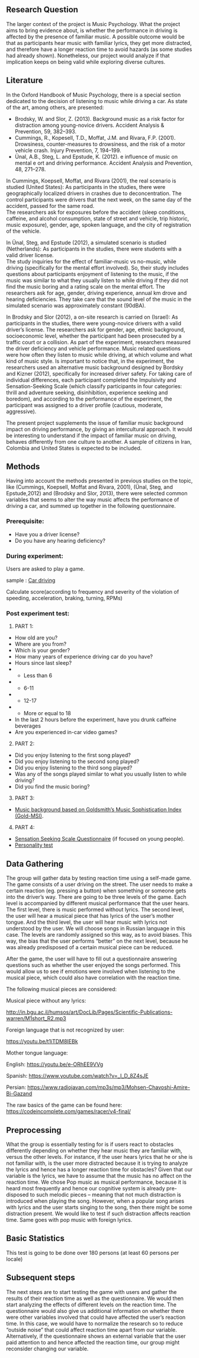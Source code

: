## Research Question
The larger context of the project is Music Psychology. What the project aims to bring evidence about, is whether the performance in driving is affected by the presence of familiar music. A possible outcome would be that as participants hear music with familiar lyrics, they get more distracted, and therefore have a longer reaction time to avoid hazards (as some studies had already shown). Nonetheless, our project would analyze if that implication keeps on being valid while exploring diverse cultures.

## Literature
In the Oxford Handbook of Music Psychology, there is a special section dedicated to the decision of listening to music while driving a car. As state of the art, among​ others, are presented: 
* Brodsky, W. and Slor, Z. (2013). Background music as a risk factor for distraction among
young-novice drivers. Accident Analysis & Prevention, 59, 382–393.
* Cummings, R., Kopesell, T.D., Moffat, J.M. and Rivara, F.P. (2001). Drowsiness, counter-measures
to drowsiness, and the risk of a motor vehicle crash. Injury Prevention, 7, 194–199.
* Ünal, A.B., Steg, L. and Epstude, K. (2012).  e influence of music on mental e ort and driving performance. Accident Analysis and Prevention, 48, 271–278.

In Cummings, Koepsell, Moffat, and Rivara (2001), the real scenario is studied (United States):
As participants in the studies, there were geographically localized drivers in crashes due to deconcentration. The control participants were drivers that the next week, on the same day of the accident, passed for the same road.  
The researchers ask for exposures before the accident (sleep conditions, caffeine, and alcohol consumption, state of street and vehicle, trip historic, music exposure), gender, age, spoken language, and the city of registration of the vehicle.

In Ünal, Steg, and Epstude (2012), a simulated scenario is studied (Netherlands):
As participants in the studies, there were students with a valid driver license.   
The study inquiries for the effect of familiar-music vs no-music, while driving (specifically for the mental effort involved). So, their study includes questions about participants enjoyment of listening to the music, if the music was similar to what they usually listen to while driving if they did not find the music boring and a rating scale on the mental effort. 
The researchers ask for age, gender, driving experience, annual km drove and hearing deficiencies. 
They take care that the sound level of the music in the simulated scenario was approximately constant (90dBA).

In Brodsky and Slor (2012), a on-site research is carried on (Israel):
As participants in the studies, there were young-novice drivers with a valid driver’s license.
The researchers ask for gender, age, ethnic background, socioeconomic level, whether the participant had been prosecuted by a traffic court or a collision.
As part of the experiment, researchers measured the driver deficiency and vehicle performance.
Music related questions were how often they listen to music while driving, at which volume and what kind of music style.
Is important to notice that, in the experiment, the researchers used an alternative music background designed by Bordsky and Kizner (2012), specifically for increased driver safety.
For taking care of individual differences, each participant completed the Impulsivity and Sensation-Seeking Scale (which classify participants in four categories: thrill and adventure seeking, disinhibition, experience seeking and boredom), and according to the performance of the experiment, the participant was assigned to a driver profile (cautious, moderate, aggressive).

The present project supplements the issue of familiar music background impact on driving performance, by giving an intercultural approach. It would be interesting to understand if the impact of familiar music on driving, behaves differently from one culture to another. A sample of citizens in Iran, Colombia and United States is expected to be included.

## Methods

Having into account the methods presented in previous studies on the topic, like (Cummings, Koepsell, Moffat and Rivara, 2001), (Ünal, Steg, and Epstude,2012) and (Brodsky and Slor, 2013), there were selected common variables that seems to alter the way music affects the performance of driving a car, and summed up together in the following questionnaire.

### Prerequisite:
* Have you a driver license?
* Do you have any hearing deficiency?

### During experiment:
Users are asked to play a game.

sample : [Car driving](https://codeincomplete.com/games/racer/v4-final/)

Calculate score(according to frequency and severity of the violation of speeding, acceleration, braking, turning, RPMs) 

### Post experiment test:
1. PART 1:
* How old are you?
* Where are you from?
* Which is your gender?
* How many years of experience driving car do you have?
* Hours since last sleep?
* * Less than 6
* * 6-11
* * 12-17
* * More or equal to 18
* In the last 2 hours before the experiment, have you drunk caffeine beverages 
* Are you experienced in-car video games?
2. PART 2:
* Did you enjoy listening to the first song played?
* Did you enjoy listening to the second song played?
* Did you enjoy listening to the third song played?
* Was any of the songs played similar to what you usually listen to while driving?
* Did you find the music boring?

3. PART 3:
* [Music background based on Goldsmith’s Music Sophistication Index (Gold-MSI)](https://www.gold.ac.uk/music-mind-brain/gold-msi/).

4. PART 4:
* [Sensation Seeking Scale Questionnaire](http://www.emcdda.europa.eu/html.cfm/index86974EN.html ) (if focused on young people).
* [Personality test](https://discovermyprofile.com/miniIPIP/introduction.html)


## Data Gathering
The group will gather data by testing reaction time using a self-made game. The game consists of a user driving on the street. The user needs to make a certain reaction (eg. pressing a button) when something or someone gets into the driver’s way. 
There are going to be three levels of the game. Each level is accompanied by different musical performance that the user hears. The first level, there is music performed without lyrics. The second level, the user will hear a musical piece that has lyrics of the user’s mother tongue. And the third level, the user will hear music with lyrics not understood by the user. We will choose songs in Russian language in this case. The levels are randomly assigned so this way, as to avoid biases. This way, the bias that the user performs “better” on the next level, because he was already predisposed of a certain musical piece can be reduced. 

After the game, the user will have to fill out a questionnaire answering questions such as whether the user enjoyed the songs performed. This would allow us to see if emotions were involved when listening to the musical piece, which could also have correlation with the reaction time. 

The following musical pieces are considered:

Musical piece without any lyrics:

http://in.bgu.ac.il/humsos/art/DocLib/Pages/Scientific-Publications-warren/M1short_R2.mp3

Foreign language that is not recognized by user: 

https://youtu.be/t1iTDM8IEBk

Mother tongue language:

English: https://youtu.be/e-ORhEE9VVg

Spanish: https://www.youtube.com/watch?v=_I_D_8Z4sJE

Persian: https://www.radiojavan.com/mp3s/mp3/Mohsen-Chavoshi-Amire-Bi-Gazand

The raw basics of the game can be found here:
https://codeincomplete.com/games/racer/v4-final/

## Preprocessing
What the group is essentially testing for is if users react to obstacles differently depending on whether they hear music they are familiar with, versus the other levels. For instance, if the user hears lyrics that he or she is not familiar with, is the user more distracted because it is trying to analyze the lyrics and hence has a longer reaction time for obstacles? 
Given that our variable is the lyrics, we have to assume that the music has no affect on the reaction time. We chose Pop music as musical performance, because it is heard most frequently and hence our cognitive system is already pre-disposed to such melodic pieces – meaning that not much distraction is introduced when playing the song. However, when a popular song arises with lyrics and the user starts singing to the song, then there might be some distraction present. We would like to test if such distraction affects reaction time. Same goes with pop music with foreign lyrics.

## Basic Statistics
This test is going to be done over 180 persons (at least 60 persons per locale)

## Subsequent steps
The next steps are to start testing the game with users and gather the results of their reaction time as well as the questionnaire. We would then start analyzing the effects of different levels on the reaction time. The questionnaire would also give us additional information on whether there were other variables involved that could have affected the user’s reaction time. In this case, we would have to normalize the research so to reduce “outside noise” that could affect reaction time apart from our variable.
Alternatively, if the questionnaire shows an external variable that the user paid attention to and hence affected the reaction time, our group might reconsider changing our variable. 
